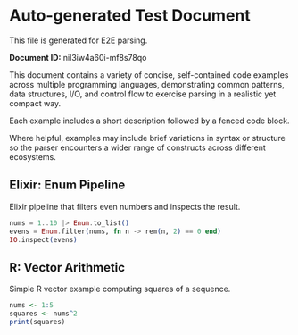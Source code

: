# Auto-generated Test Document

This file is generated for E2E parsing.

**Document ID:** nil3iw4a60i-mf8s78qo

This document contains a variety of concise, self-contained code examples across multiple programming languages, demonstrating common patterns, data structures, I/O, and control flow to exercise parsing in a realistic yet compact way.

Each example includes a short description followed by a fenced code block.

Where helpful, examples may include brief variations in syntax or structure so the parser encounters a wider range of constructs across different ecosystems.

## Elixir: Enum Pipeline

Elixir pipeline that filters even numbers and inspects the result.

```elixir
nums = 1..10 |> Enum.to_list()
evens = Enum.filter(nums, fn n -> rem(n, 2) == 0 end)
IO.inspect(evens)
```


## R: Vector Arithmetic

Simple R vector example computing squares of a sequence.

```r
nums <- 1:5
squares <- nums^2
print(squares)
```


